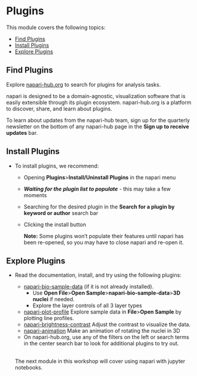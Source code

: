 # Plugins
This module covers the following topics:
* [Find Plugins](#find-plugins)  
* [Install Plugins](#install-plugins)
* [Explore Plugins](#explore-plugins)

## Find Plugins
Explore [napari-hub.org](https://www.napari-hub.org/) to search for plugins for analysis tasks.

napari is designed to be a domain-agnostic, visualization software that is easily extensible through its plugin ecosystem. napari-hub.org is a platform to discover, share, and learn about plugins.

To learn about updates from the napari-hub team, sign up for the quarterly newsletter on the bottom of any napari-hub page in the **Sign up to receive updates** bar.

## Install Plugins
* To install plugins, we recommend:  
    * Opening **Plugins**>**Install/Uninstall Plugins** in the napari menu
    * **_Waiting for the plugin list to populate_** - this may take a few moments
    * Searching for the desired plugin in the **Search for a plugin by keyword or author** search bar
    * Clicking the install button  

       **Note:** Some plugins won’t populate their features until napari has been re-opened, so you may have to close napari and re-open it.  

## Explore Plugins    
* Read the documentation, install, and try using the following plugins:  
    * [napari-bio-sample-data](https://www.napari-hub.org/plugins/napari-bio-sample-data) (if it is not already installed). 
        * Use **Open File**>**Open Sample**>**napari-bio-sample-data**>**3D nuclei** if needed.  
        * Explore the layer controls of all 3 layer types
    * [napari-plot-profile](https://www.napari-hub.org/plugins/napari-plot-profile) Explore sample data in **File**>**Open Sample** by plotting line profiles.  
    * [napari-brightness-contrast](https://www.napari-hub.org/plugins/napari-brightness-contrast) Adjust the contrast to visualize the data.   
    * [napari-animation](https://www.napari-hub.org/plugins/napari-animation) Make an animation of rotating the nuclei in 3D  
    * On napari-hub.org, use any of the filters on the left or search terms in the center search bar to look for additional plugins to try out.  
     &nbsp;  

    The next module in this workshop will cover using napari with jupyter notebooks.
